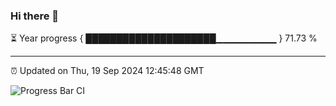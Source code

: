 ### Hi there 👋

⏳ Year progress { █████████████████████▁▁▁▁▁▁▁▁▁ } 71.73 %

---

⏰ Updated on Thu, 19 Sep 2024 12:45:48 GMT

![Progress Bar CI](https://github.com/ZhaoGui/ZhaoGui/workflows/Progress%20Bar%20CI/badge.svg)
